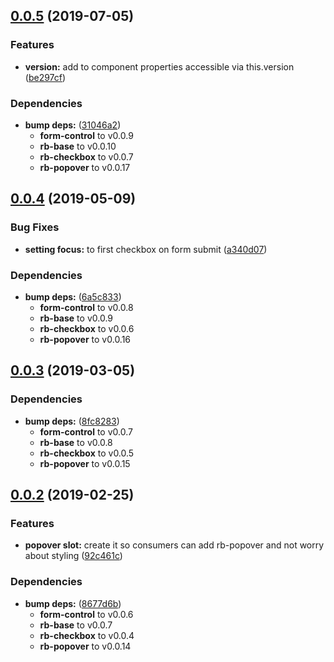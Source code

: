 ## [0.0.5](https://github.com/rapid-build-ui/rb-checkboxes/compare/v0.0.4...v0.0.5) (2019-07-05)


### Features

* **version:** add to component properties accessible via this.version ([be297cf](https://github.com/rapid-build-ui/rb-checkboxes/commit/be297cf))


### Dependencies

* **bump deps:** ([31046a2](https://github.com/rapid-build-ui/rb-checkboxes/commit/31046a2))
	* **form-control** to v0.0.9
	* **rb-base** to v0.0.10
	* **rb-checkbox** to v0.0.7
	* **rb-popover** to v0.0.17



## [0.0.4](https://github.com/rapid-build-ui/rb-checkboxes/compare/v0.0.3...v0.0.4) (2019-05-09)


### Bug Fixes

* **setting focus:** to first checkbox on form submit ([a340d07](https://github.com/rapid-build-ui/rb-checkboxes/commit/a340d07))


### Dependencies

* **bump deps:** ([6a5c833](https://github.com/rapid-build-ui/rb-checkboxes/commit/6a5c833))
	* **form-control** to v0.0.8
	* **rb-base** to v0.0.9
	* **rb-checkbox** to v0.0.6
	* **rb-popover** to v0.0.16



## [0.0.3](https://github.com/rapid-build-ui/rb-checkboxes/compare/v0.0.2...v0.0.3) (2019-03-05)


### Dependencies

* **bump deps:** ([8fc8283](https://github.com/rapid-build-ui/rb-checkboxes/commit/8fc8283))
	* **form-control** to v0.0.7
	* **rb-base** to v0.0.8
	* **rb-checkbox** to v0.0.5
	* **rb-popover** to v0.0.15



## [0.0.2](https://github.com/rapid-build-ui/rb-checkboxes/compare/v0.0.1...v0.0.2) (2019-02-25)


### Features

* **popover slot:** create it so consumers can add rb-popover and not worry about styling ([92c461c](https://github.com/rapid-build-ui/rb-checkboxes/commit/92c461c))


### Dependencies

* **bump deps:** ([8677d6b](https://github.com/rapid-build-ui/rb-checkboxes/commit/8677d6b))
	* **form-control** to v0.0.6
	* **rb-base** to v0.0.7
	* **rb-checkbox** to v0.0.4
	* **rb-popover** to v0.0.14



